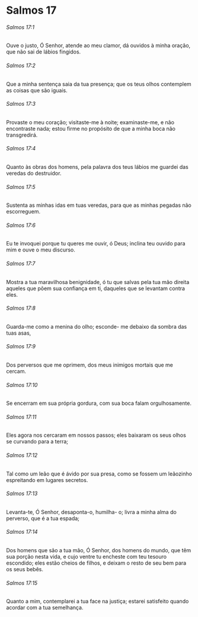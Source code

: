 # Salmos 17

###### Salmos 17:1

Ouve o justo, Ó Senhor, atende ao meu clamor, dá ouvidos à minha oração, que não sai de lábios fingidos.

###### Salmos 17:2

Que a minha sentença saia da tua presença; que os teus olhos contemplem as coisas que são iguais.

###### Salmos 17:3

Provaste o meu coração; visitaste-me à noite; examinaste-me, e não encontraste nada; estou firme no propósito de que a minha boca não transgredirá.

###### Salmos 17:4

Quanto às obras dos homens, pela palavra dos teus lábios me guardei das veredas do destruidor.

###### Salmos 17:5

Sustenta as minhas idas em tuas veredas, para que as minhas pegadas não escorreguem.

###### Salmos 17:6

Eu te invoquei porque tu queres me ouvir, ó Deus; inclina teu ouvido para mim e ouve o meu discurso.

###### Salmos 17:7

Mostra a tua maravilhosa benignidade, ó tu que salvas pela tua mão direita aqueles que põem sua confiança em ti, daqueles que se levantam contra eles.

###### Salmos 17:8

Guarda-me como a menina do olho; esconde- me debaixo da sombra das tuas asas,

###### Salmos 17:9

Dos perversos que me oprimem, dos meus inimigos mortais que me cercam.

###### Salmos 17:10

Se encerram em sua própria gordura, com sua boca falam orgulhosamente.

###### Salmos 17:11

Eles agora nos cercaram em nossos passos; eles baixaram os seus olhos se curvando para a terra;

###### Salmos 17:12

Tal como um leão que é ávido por sua presa, como se fossem um leãozinho espreitando em lugares secretos.

###### Salmos 17:13

Levanta-te, Ó Senhor, desaponta-o, humilha- o; livra a minha alma do perverso, que é a tua espada;

###### Salmos 17:14

Dos homens que são a tua mão, Ó Senhor, dos homens do mundo, que têm sua porção nesta vida, e cujo ventre tu encheste com teu tesouro escondido; eles estão cheios de filhos, e deixam o resto de seu bem para os seus bebês.

###### Salmos 17:15

Quanto a mim, contemplarei a tua face na justiça; estarei satisfeito quando acordar com a tua semelhança.

